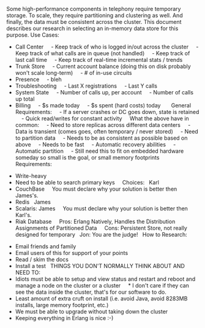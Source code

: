 Some high-performance components in telephony require temporary storage. To scale, they require partitioning and clustering as well. And finally, the data must be consistent across the cluster.
This document describes our research in selecting an in-memory data store for this purpose.
Use Cases:
* Call Center
    - Keep track of who is logged in/out across the cluster
    - Keep track of what calls are in queue (not handled)
    - Keep track of last call time
    - Keep track of real-time incremental stats / trends
* Trunk Store
    - Current account balance (doing this on disk probably won't scale long-term)
    - # of in-use circuits
* Presence
    - bleh
* Troubleshooting
    - Last X registrations
    - Last Y calls
* System State
    - Number of calls up, per account
    - Number of calls up total
* Billing
    - $s made today
    - $s spent (hard costs) today
 
 
 
General Requirements:
    - If a server crashes or DC goes down, state is retained
    - Quick read/writes for constant activity
 
 
What the above have in common:
    - Need to store replicas across different data centers
    - Data is transient (comes 
 goes, often temporary / never stored)
    - Need to partition data
    - Needs to be as consistent as possible based on above
    - Needs to be fast
    - Automatic recovery abilities
    - Automatic partition
    - Still need this to fit on embedded hardware someday so small is the goal, or small memory footprints
 
 
 
Requirements:
- Write-heavy
- Need to be able to search primary keys
 
 
Choices:
 
Karl
- CouchBase
    You must declare why your solution is better then James's.
 
- Redis
 
James
- Scalaris: James
    You must declare why your solution is better then Karl's.
 
- Riak Database
    Pros: Erlang Natively, Handles the Distribution Assignments of Partitioned Data
    Cons: Persistent Store, not really designed for temporary
 
Jon: You are the judge!
 
How to Research:
* Email friends and family
* Email users of this for support of your points
* Read / skim the docs
* Install a test
 
THINGS YOU DON'T NORMALLY THINK ABOUT AND NEED TO:
* Idiots must be able to setup and view status and restart and reboot and manage a node on the cluster or a cluster
    * I don't care if they can see the data inside the cluster, that's for our software to do.
* Least amount of extra cruft on install (i.e. avoid Java, avoid 8283MB installs, large memory footprint, etc.)
* We must be able to upgrade without taking down the cluster
* Keeping everything in Erlang is nice :-)
 
 
